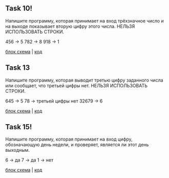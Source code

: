 ## Task 10!
Напишите программу, которая принимает на вход трёхзначное число и на выходе показывает вторую цифру этого числа.
НЕЛЬЗЯ ИСПОЛЬЗОВАТЬ СТРОКИ.

456 -> 5
782 -> 8
918 -> 1

[блок схема](PlanDiagram.drawio.png) | [код](task10.cs)

## Task 13
Напишите программу, которая выводит третью цифру заданного числа или сообщает, что третьей цифры нет.
НЕЛЬЗЯ ИСПОЛЬЗОВАТЬ СТРОКИ.

645 -> 5
78 -> третьей цифры нет
32679 -> 6

[блок схема](PlanDiagram2.drawio.png) | [код](Program1.cs)


## Task 15!
Напишите программу, которая принимает на вход цифру, обозначающую день недели, и проверяет, является ли этот день выходным.

6 -> да
7 -> да
1 -> нет

[блок схема](PlanDiagram3.drawio.png) | [код](Program3.cs)
